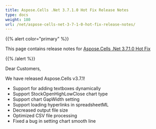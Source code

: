 ```yaml
---
title: Aspose.Cells .Net 3.7.1.0 Hot Fix Release Notes
type: docs
weight: 180
url: /net/aspose-cells-net-3-7-1-0-hot-fix-release-notes/
---
```


{{% alert color="primary" %}} 

This page contains release notes for [Aspose.Cells .Net 3.7.1.0 Hot Fix](https://downloads.aspose.com/cells/net/new-releases/aspose.cells-.net-3.7.1.0-hot-fix/)

{{% /alert %}} 

Dear Customers, 

We have released Aspose.Cells v3.7.1! 

- Support for adding textboxes dynamically
- Support StockOpenHighLowClose chart type
- Support chart GapWidth setting
- Support loading hyperlinks in spreadsheetML
- Decreased output file size
- Optimized CSV file processing
- Fixed a bug in setting chart smooth line


